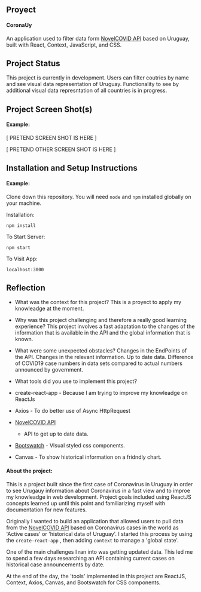 ## Proyect

#### CoronaUy



An application used to filter data form [NovelCOVID API](https://github.com/NovelCOVID/API "NovelCOVID API") based on Uruguay, built with React, Context, JavaScript, and CSS.

## Project Status

This project is currently in development. Users can filter coutries by name and see visual data representation of Uruguay. Functionality to see by additional visual data represntation of all countries is in progress.

## Project Screen Shot(s)

#### Example:   

[ PRETEND SCREEN SHOT IS HERE ]

[ PRETEND OTHER SCREEN SHOT IS HERE ]

## Installation and Setup Instructions

#### Example:  

Clone down this repository. You will need `node` and `npm` installed globally on your machine.  

Installation:

`npm install`  


To Start Server:

`npm start`  

To Visit App:

`localhost:3000`  

## Reflection

  - What was the context for this project? 
This is a proyect to apply my knowleadge at the moment.
  - Why was this project challenging and therefore a really good learning experience?
This project involves a fast adaptation to the changes of the information that is available in the API and the global information that is known.
  - What were some unexpected obstacles?
Changes in the EndPoints of the API.
Changes in the relevant information.
Up to date data.
Difference of COVID19 case numbers in data sets compared to actual numbers announced by government.

  - What tools did you use to implement this project?
- create-react-app
		- Because I am trying to improve my knowleadge on ReactJs
- Axios
		- To do better use of Async HttpRequest 
- [NovelCOVID API](https://github.com/NovelCOVID/API "NovelCOVID API")
  	- API to get up to date data. 
- [Bootswatch](http://https://bootswatch.com/ "Bootswatch")
		- VIsual styled css components.
- Canvas
		- To show historical information on a fridndly chart.

#### About the project:  

This is a project built since the first case of Coronavirus in Uruguay in order to see Urugauy information about Coronavirus in a fast view and to improe my knowleadge in web development.
Project goals included using ReactJS concepts learned up until this point and familiarizing myself with documentation for new features.  

Originally I wanted to build an application that allowed users to pull data from the [NovelCOVID API](https://github.com/NovelCOVID/API "NovelCOVID API") based on Coronavirus cases in the world as 'Active cases' or 'historical data of Uruguay'. I started this process by using the `create-react-app` , then adding `context` to manage a 'global state'.  

One of the main challenges I ran into was getting updated data. This led me to spend a few days researching an API containing current cases on historical case announcements by date.

At the end of the day, the 'tools' implemented in this project are ReactJS, Context, Axios, Canvas, and Bootswatch for CSS components.
